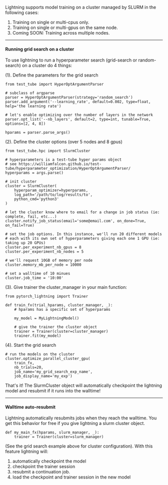 Lightning supports model training on a cluster managed by SLURM in the following cases:    

1. Training on single or multi-cpus only.
2. Training on single or multi-gpus on the same node.
3. Coming SOON: Training across multiple nodes.

---
#### Running grid search on a cluster
To use lightning to run a hyperparameter search (grid-search or random-search) on a cluster do 4 things:   

(1). Define the parameters for the grid search    
    
```{.python}
from test_tube import HyperOptArgumentParser

# subclass of argparse
parser = HyperOptArgumentParser(strategy='random_search')
parser.add_argument('--learning_rate', default=0.002, type=float, help='the learning rate')

# let's enable optimizing over the number of layers in the network
parser.opt_list('--nb_layers', default=2, type=int, tunable=True, options=[2, 4, 8])

hparams = parser.parse_args()    
```    
    
     
(2). Define the cluster options (over 5 nodes and 8 gpus)    

```{.python}
from test_tube.hpc import SlurmCluster

# hyperparameters is a test-tube hyper params object
# see https://williamfalcon.github.io/test-tube/hyperparameter_optimization/HyperOptArgumentParser/
hyperparams = args.parse()

# init cluster
cluster = SlurmCluster(
    hyperparam_optimizer=hyperparams,
    log_path='/path/to/log/results/to',
    python_cmd='python3'
)

# let the cluster know where to email for a change in job status (ie: complete, fail, etc...)
cluster.notify_job_status(email='some@email.com', on_done=True, on_fail=True)

# set the job options. In this instance, we'll run 20 different models
# each with its own set of hyperparameters giving each one 1 GPU (ie: taking up 20 GPUs)
cluster.per_experiment_nb_gpus = 8
cluster.per_experiment_nb_nodes = 5

# we'll request 10GB of memory per node
cluster.memory_mb_per_node = 10000

# set a walltime of 10 minues
cluster.job_time = '10:00'
```

(3). Give trainer the cluster_manager in your main function:    

```{.python}
from pytorch_lightning import Trainer

def train_fx(trial_hparams, cluster_manager, _):
    # hparams has a specific set of hyperparams
    
    my_model = MyLightningModel()
    
    # give the trainer the cluster object
    trainer = Trainer(cluster=cluster_manager)
    trainer.fit(my_model)

```

(4). Start the grid search     
```{.python}
# run the models on the cluster
cluster.optimize_parallel_cluster_gpu(
    train_fx, 
    nb_trials=20, 
    job_name='my_grid_search_exp_name', 
    job_display_name='my_exp')
```

That's it! The SlurmCluster object will automatically checkpoint the lightning model and resubmit if it runs into the walltime!


---
#### Walltime auto-resubmit
Lightning automatically resubmits jobs when they reach the walltime. You get this behavior for free if you give lightning
a slurm cluster object.

```{.python}
def my_main_fx(hparams, slurm_manager, _):
    trainer = Trainer(cluster=slurm_manager)
``` 

(See the grid search example above for cluster configuration).
With this feature lightning will:    

1. automatically checkpoint the model
2. checkpoint the trainer session
3. resubmit a continuation job.
4. load the checkpoint and trainer session in the new model

